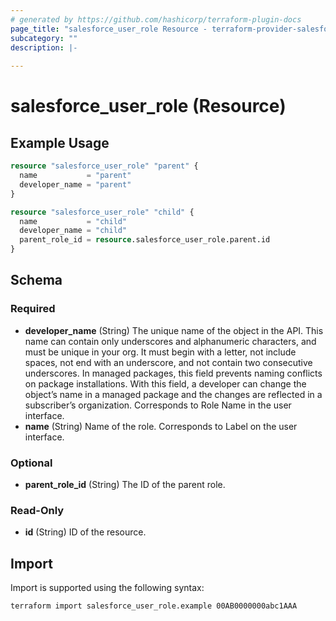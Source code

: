 ```yaml
---
# generated by https://github.com/hashicorp/terraform-plugin-docs
page_title: "salesforce_user_role Resource - terraform-provider-salesforce"
subcategory: ""
description: |-
  
---
```


# salesforce_user_role (Resource)



## Example Usage

```terraform
resource "salesforce_user_role" "parent" {
  name           = "parent"
  developer_name = "parent"
}

resource "salesforce_user_role" "child" {
  name           = "child"
  developer_name = "child"
  parent_role_id = resource.salesforce_user_role.parent.id
}
```

<!-- schema generated by tfplugindocs -->
## Schema

### Required

- **developer_name** (String) The unique name of the object in the API. This name can contain only underscores and alphanumeric characters, and must be unique in your org. It must begin with a letter, not include spaces, not end with an underscore, and not contain two consecutive underscores. In managed packages, this field prevents naming conflicts on package installations. With this field, a developer can change the object’s name in a managed package and the changes are reflected in a subscriber’s organization. Corresponds to Role Name in the user interface.
- **name** (String) Name of the role. Corresponds to Label on the user interface.

### Optional

- **parent_role_id** (String) The ID of the parent role.

### Read-Only

- **id** (String) ID of the resource.

## Import

Import is supported using the following syntax:

```shell
terraform import salesforce_user_role.example 00AB0000000abc1AAA
```

